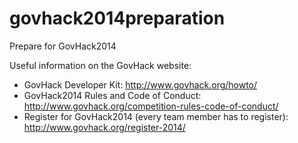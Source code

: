 govhack2014preparation
======================

Prepare for GovHack2014

Useful information on the GovHack website:

* GovHack Developer Kit: http://www.govhack.org/howto/ 
* GovHack2014 Rules and Code of Conduct: http://www.govhack.org/competition-rules-code-of-conduct/
* Register for GovHack2014 (every team member has to register): http://www.govhack.org/register-2014/
